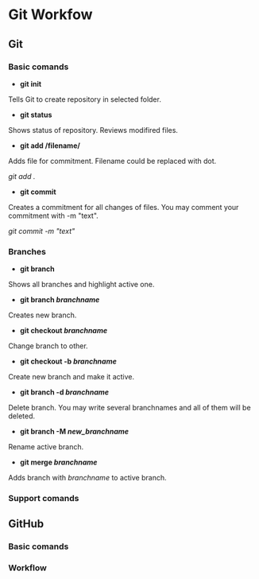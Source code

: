 # Git Workfow

## Git

### Basic comands

* **git init**

Tells Git to create repository in selected folder.

* **git status**

Shows status of repository. Reviews modifired files.

* **git add /filename/**

Adds file for commitment. Filename could be replaced with dot.

 *git add .*

* **git commit**

Creates a commitment for all changes of files. You may comment your commitment with -m "text".

*git commit -m "text"*

### Branches

* **git branch**

Shows all branches and highlight active one.

* __git branch *branchname*__

Creates new branch.

* __git checkout *branchname*__

Change branch to other.

* __git checkout -b *branchname*__

Create new branch and make it active.

* __git branch -d *branchname*__

Delete branch. You may write several branchnames and all of them will be deleted.

* __git branch -M *new_branchname*__

Rename active branch.

* __git merge *branchname*__

Adds branch with *branchname* to active branch.

### Support comands

## GitHub

### Basic comands

### Workflow